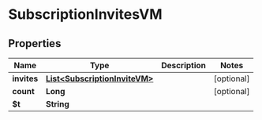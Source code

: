

# SubscriptionInvitesVM


## Properties

| Name | Type | Description | Notes |
|------------ | ------------- | ------------- | -------------|
|**invites** | [**List&lt;SubscriptionInviteVM&gt;**](SubscriptionInviteVM.md) |  |  [optional] |
|**count** | **Long** |  |  [optional] |
|**$t** | **String** |  |  |



